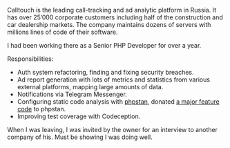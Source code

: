 Calltouch is the leading call-tracking and ad analytic platform in Russia. It has over 25’000 corporate customers including half of the construction and car dealership markets. The company maintains dozens of servers with millions lines of code of their software.

I had been working there as a Senior PHP Developer for over a year.

Responsibilities:
- Auth system refactoring, finding and fixing security breaches.
- Ad report generation with lots of metrics and statistics from various external platforms, mapping large amounts of data.
- Notifications via Telegram Messenger.
- Configuring static code analysis with [phpstan](https://github.com/phpstan/phpstan), donated [a major feature code](https://github.com/phpstan/phpstan-src/pull/196) to phpstan.
- Improving test coverage with Codeception.

When I was leaving, I was invited by the owner for an interview to another company of his. Must be showing I was doing well.

